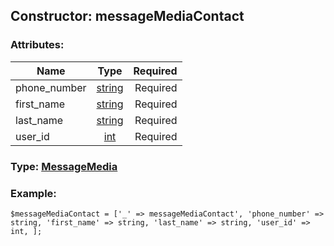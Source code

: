 ## Constructor: messageMediaContact  

### Attributes:

| Name     |    Type       | Required |
|----------|:-------------:|---------:|
|phone\_number|[string](../types/string.md) | Required|
|first\_name|[string](../types/string.md) | Required|
|last\_name|[string](../types/string.md) | Required|
|user\_id|[int](../types/int.md) | Required|



### Type: [MessageMedia](../types/MessageMedia.md)


### Example:

```
$messageMediaContact = ['_' => messageMediaContact', 'phone_number' => string, 'first_name' => string, 'last_name' => string, 'user_id' => int, ];
```